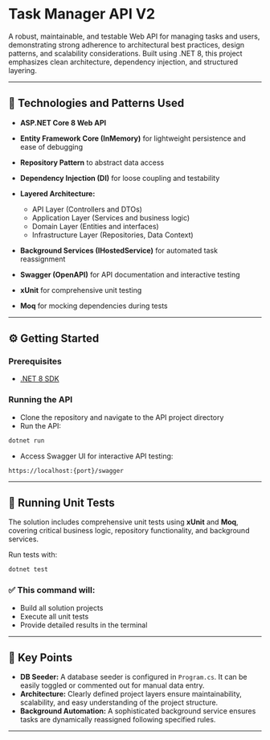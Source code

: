 # Task Manager API V2

A robust, maintainable, and testable Web API for managing tasks and users, demonstrating strong adherence to architectural best practices, design patterns, and scalability considerations. 
Built using .NET 8, this project emphasizes clean architecture, dependency injection, and structured layering.

---

## 🚀 Technologies and Patterns Used

* **ASP.NET Core 8 Web API**
* **Entity Framework Core (InMemory)** for lightweight persistence and ease of debugging
* **Repository Pattern** to abstract data access
* **Dependency Injection (DI)** for loose coupling and testability
* **Layered Architecture:**

  * API Layer (Controllers and DTOs)
  * Application Layer (Services and business logic)
  * Domain Layer (Entities and interfaces)
  * Infrastructure Layer (Repositories, Data Context)
* **Background Services (IHostedService)** for automated task reassignment
* **Swagger (OpenAPI)** for API documentation and interactive testing
* **xUnit** for comprehensive unit testing
* **Moq** for mocking dependencies during tests

---

## ⚙️ Getting Started

### Prerequisites

* [.NET 8 SDK](https://dotnet.microsoft.com/en-us/download/dotnet/8.0)

### Running the API

* Clone the repository and navigate to the API project directory
* Run the API:

```bash
dotnet run
```

* Access Swagger UI for interactive API testing:

```
https://localhost:{port}/swagger
```

---

## 🧪 Running Unit Tests

The solution includes comprehensive unit tests using **xUnit** and **Moq**, covering critical business logic, repository functionality, and background services.

Run tests with:

```bash
dotnet test
```

### ✅ This command will:

* Build all solution projects
* Execute all unit tests
* Provide detailed results in the terminal

---

## 📌 Key Points

* **DB Seeder:** A database seeder is configured in `Program.cs`. It can be easily toggled or commented out for manual data entry.
* **Architecture:** Clearly defined project layers ensure maintainability, scalability, and easy understanding of the project structure.
* **Background Automation:** A sophisticated background service ensures tasks are dynamically reassigned following specified rules.

---
